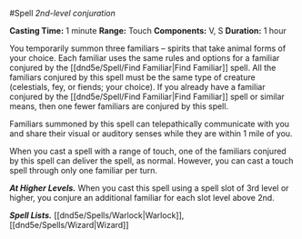 #Spell
*2nd-level conjuration*

**Casting Time:** 1 minute
**Range:** Touch
**Components:** V, S
**Duration:** 1 hour

You temporarily summon three familiars – spirits that take animal forms of your choice. Each familiar uses the same rules and options for a familiar conjured by the [[dnd5e/Spell/Find Familiar\|Find Familiar]] spell. All the familiars conjured by this spell must be the same type of creature (celestials, fey, or fiends; your choice). If you already have a familiar conjured by the [[dnd5e/Spell/Find Familiar\|Find Familiar]] spell or similar means, then one fewer familiars are conjured by this spell.

Familiars summoned by this spell can telepathically communicate with you and share their visual or auditory senses while they are within 1 mile of you.

When you cast a spell with a range of touch, one of the familiars conjured by this spell can deliver the spell, as normal. However, you can cast a touch spell through only one familiar per turn.

***At Higher Levels.*** When you cast this spell using a spell slot of 3rd level or higher, you conjure an additional familiar for each slot level above 2nd.

***Spell Lists.*** [[dnd5e/Spells/Warlock\|Warlock]], [[dnd5e/Spells/Wizard\|Wizard]]